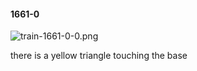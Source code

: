 #### 1661-0
![train-1661-0-0.png](https://github.com/lil-lab/nlvr/raw/master/nlvr/train/images/14/train-1661-0-0.png "train-1661-0-0.png")

there is a yellow triangle touching the base
